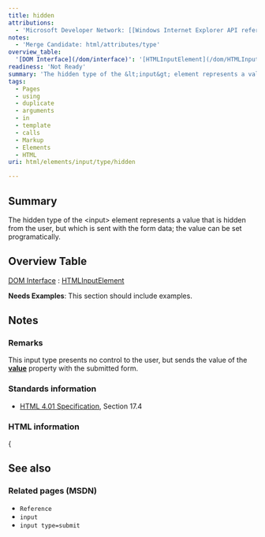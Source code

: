 ```yaml
---
title: hidden
attributions:
  - 'Microsoft Developer Network: [[Windows Internet Explorer API reference](http://msdn.microsoft.com/en-us/library/ie/hh828809%28v=vs.85%29.aspx) Article]'
notes:
  - 'Merge Candidate: html/attributes/type'
overview_table:
  '[DOM Interface](/dom/interface)': '[HTMLInputElement](/dom/HTMLInputElement)'
readiness: 'Not Ready'
summary: 'The hidden type of the &lt;input&gt; element represents a value that is hidden from the user, but which is sent with the form data; the value can be set programatically.'
tags:
  - Pages
  - using
  - duplicate
  - arguments
  - in
  - template
  - calls
  - Markup
  - Elements
  - HTML
uri: html/elements/input/type/hidden

---
```

## <span>Summary</span>

The hidden type of the &lt;input&gt; element represents a value that is hidden from the user, but which is sent with the form data; the value can be set programatically.

## <span>Overview Table</span>

[DOM Interface](/dom/interface)
:   [HTMLInputElement](/dom/HTMLInputElement)

**Needs Examples**: This section should include examples.

## <span>Notes</span>

### <span>Remarks</span>

This input type presents no control to the user, but sends the value of the [**value**](/html/attributes/value_(select,_option_element)) property with the submitted form.

### <span>Standards information</span>

-   [HTML 4.01 Specification](http://go.microsoft.com/fwlink/p/?linkid=25320), Section 17.4

### <span>HTML information</span>

{

## <span>See also</span>

### <span>Related pages (MSDN)</span>

-   `Reference`
-   `input`
-   `input type=submit`
